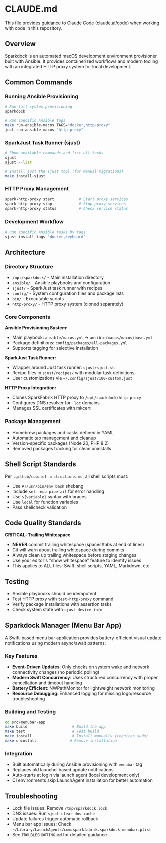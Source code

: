 # CLAUDE.md

This file provides guidance to Claude Code (claude.ai/code) when working with code in this repository.

## Overview

Sparkdock is an automated macOS development environment provisioner built with Ansible. It provides containerized workflows and modern tooling with an integrated HTTP proxy system for local development.

## Common Commands

### Running Ansible Provisioning
```bash
# Run full system provisioning
sparkdock

# Run specific Ansible tags
make run-ansible-macos TAGS="docker,http-proxy"
just run-ansible-macos "http-proxy"
```

### SparkJust Task Runner (sjust)
```bash
# Show available commands and list all tasks
sjust
sjust --list

# Install just the sjust tool (for manual migrations)
make install-sjust
```

### HTTP Proxy Management
```bash
spark-http-proxy start           # Start proxy services
spark-http-proxy stop            # Stop proxy services  
spark-http-proxy status          # Check service status
```

### Development Workflow
```bash
# Run specific Ansible tasks by tags
sjust install-tags "docker,keyboard"
```

## Architecture

### Directory Structure
- `/opt/sparkdock/` - Main installation directory
- `ansible/` - Ansible playbooks and configuration
- `sjust/` - SparkJust task runner with recipes
- `config/` - System configuration files and package lists
- `bin/` - Executable scripts
- `http-proxy/` - HTTP proxy system (cloned separately)

### Core Components

**Ansible Provisioning System:**
- Main playbook: `ansible/macos.yml` → `ansible/macos/macos/base.yml`
- Package definitions: `config/packages/all-packages.yml`
- Supports tagging for selective installation

**SparkJust Task Runner:**
- Wrapper around Just task runner: `sjust/sjust.sh`
- Recipe files in `sjust/recipes/` with modular task definitions
- User customizations via `~/.config/sjust/100-custom.just`

**HTTP Proxy Integration:**
- Clones SparkFabrik HTTP proxy to `/opt/sparkdock/http-proxy`
- Configures DNS resolver for `.loc` domains
- Manages SSL certificates with mkcert

### Package Management
- Homebrew packages and casks defined in YAML
- Automatic tap management and cleanup
- Version-specific packages (Node 20, PHP 8.2)
- Removed packages tracking for clean uninstalls

## Shell Script Standards

Per `.github/copilot-instructions.md`, all shell scripts must:
- Use `#!/usr/bin/env bash` shebang
- Include `set -euo pipefail` for error handling
- Use `${variable}` syntax with braces
- Use `local` for function variables
- Pass shellcheck validation

## Code Quality Standards

**CRITICAL: Trailing Whitespace**
- **NEVER** commit trailing whitespace (spaces/tabs at end of lines)
- Git will warn about trailing whitespace during commits
- Always clean up trailing whitespace before staging changes
- Use your editor's "show whitespace" feature to identify issues
- This applies to ALL files: Swift, shell scripts, YAML, Markdown, etc.

## Testing

- Ansible playbooks should be idempotent
- Test HTTP proxy with `test-http-proxy` command
- Verify package installations with assertion tasks
- Check system state with `sjust device-info`

## Sparkdock Manager (Menu Bar App)

A Swift-based menu bar application provides battery-efficient visual update notifications using modern async/await patterns:

### Key Features
- **Event-Driven Updates**: Only checks on system wake and network connectivity changes (no periodic polling)
- **Modern Swift Concurrency**: Uses structured concurrency with proper cancellation and timeout handling
- **Battery Efficient**: NWPathMonitor for lightweight network monitoring
- **Resource Debugging**: Enhanced logging for missing logo/resource troubleshooting

### Building and Testing
```bash
cd src/menubar-app
make build                    # Build the app
make test                     # Test build
make install                  # Install manually (requires sudo)
make uninstall               # Remove installation
```

### Integration
- Built automatically during Ansible provisioning with `menubar` tag
- Replaces old launchd-based update notifications
- Auto-starts at login via launch agent (local development only)
- CI environments skip LaunchAgent installation for better automation

## Troubleshooting

- Lock file issues: Remove `/tmp/sparkdock.lock`
- DNS issues: Run `sjust clear-dns-cache`
- Update failures trigger automatic rollback
- Menu bar app issues: Check `~/Library/LaunchAgents/com.sparkfabrik.sparkdock.menubar.plist`
- See `TROUBLESHOOTING.md` for detailed guidance